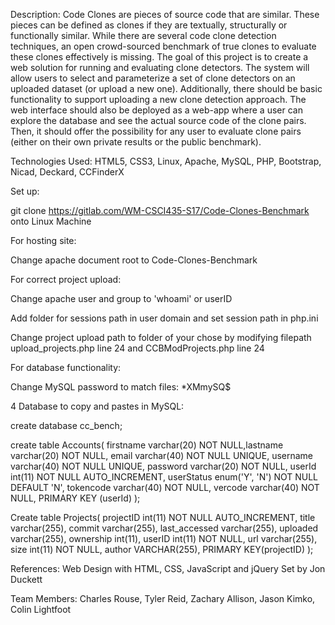 Description:
Code Clones are pieces of source code that are similar. These pieces can be defined as clones if they are textually, structurally or functionally similar. While there are several code clone detection techniques, an open crowd-sourced benchmark of true clones to evaluate these clones effectively is missing. The goal of this project is to create a web solution for running and evaluating clone detectors. The system will allow users to select and parameterize a set of clone detectors on an uploaded dataset (or upload a new one). Additionally, there should be basic functionality to support uploading a new clone detection approach.  The web interface should also be deployed as a web-app where a user can explore the database and see the actual source code of the clone pairs. Then, it should offer the possibility for any user to evaluate clone pairs (either on their own private results or the public benchmark).

Technologies Used: HTML5, CSS3, Linux, Apache, MySQL, PHP, Bootstrap, Nicad, Deckard, CCFinderX



Set up:

git clone https://gitlab.com/WM-CSCI435-S17/Code-Clones-Benchmark onto Linux Machine

For hosting site:

Change apache document root to Code-Clones-Benchmark

For correct project upload:

Change apache user and group to 'whoami' or userID

Add folder for sessions path in user domain and set session path in php.ini

Change project upload path to folder of your chose by modifying filepath upload_projects.php line 24 and CCBModProjects.php line 24


For database functionality:

Change MySQL password to match files: *XMmySQ$

4 Database to copy and pastes in MySQL: 

create database cc_bench;

create table Accounts( firstname varchar(20) NOT NULL,lastname varchar(20) NOT NULL, email varchar(40) NOT NULL UNIQUE, username varchar(40) NOT NULL UNIQUE, password varchar(20) NOT NULL, userId int(11) NOT NULL AUTO_INCREMENT, userStatus enum('Y', 'N') NOT NULL DEFAULT 'N', tokencode varchar(40) NOT NULL, vercode  varchar(40) NOT NULL, PRIMARY KEY (userId) );

Create table Projects( projectID int(11) NOT NULL AUTO_INCREMENT, title varchar(255), commit varchar(255), last_accessed varchar(255), uploaded varchar(255), ownership int(11), userID int(11) NOT NULL, url varchar(255),  size int(11) NOT NULL, author VARCHAR(255), PRIMARY KEY(projectID) );


References:
Web Design with HTML, CSS, JavaScript and jQuery Set by Jon Duckett

Team Members:
Charles Rouse,
Tyler Reid,
Zachary Allison,
Jason Kimko,
Colin Lightfoot
